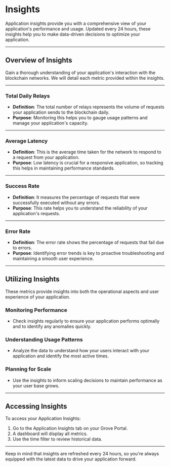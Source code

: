 # Insights

Application insights provide you with a comprehensive view of your application's performance and usage. Updated every 24 hours, these insights help you to make data-driven decisions to optimize your application.

---

## Overview of Insights

Gain a thorough understanding of your application's interaction with the blockchain networks. We will detail each metric provided within the insights.

---

### Total Daily Relays

- **Definition**: The total number of relays represents the volume of requests your application sends to the blockchain daily.
- **Purpose**: Monitoring this helps you to gauge usage patterns and manage your application's capacity.

---

### Average Latency

- **Definition**: This is the average time taken for the network to respond to a request from your application.
- **Purpose**: Low latency is crucial for a responsive application, so tracking this helps in maintaining performance standards.

---

### Success Rate

- **Definition**: It measures the percentage of requests that were successfully executed without any errors.
- **Purpose**: This rate helps you to understand the reliability of your application's requests.

---

### Error Rate

- **Definition**: The error rate shows the percentage of requests that fail due to errors.
- **Purpose**: Identifying error trends is key to proactive troubleshooting and maintaining a smooth user experience.

---

## Utilizing Insights

These metrics provide insights into both the operational aspects and user experience of your application.

### Monitoring Performance

- Check insights regularly to ensure your application performs optimally and to identify any anomalies quickly.

### Understanding Usage Patterns

- Analyze the data to understand how your users interact with your application and identify the most active times.

### Planning for Scale

- Use the insights to inform scaling decisions to maintain performance as your user base grows.

---

## Accessing Insights

To access your Application Insights:

1. Go to the Application Insights tab on your Grove Portal.
2. A dashboard will display all metrics.
3. Use the time filter to review historical data.

---

Keep in mind that insights are refreshed every 24 hours, so you're always equipped with the latest data to drive your application forward.
